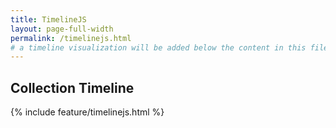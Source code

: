 ```yaml
---
title: TimelineJS
layout: page-full-width
permalink: /timelinejs.html
# a timeline visualization will be added below the content in this file
---
```


## Collection Timeline

{% include feature/timelinejs.html %}

